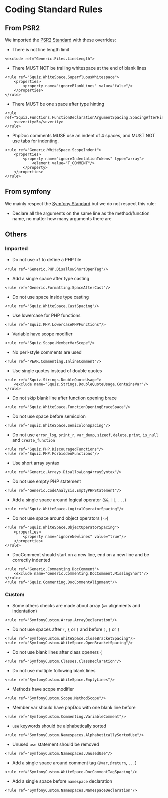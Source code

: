 # Coding Standard Rules
## From PSR2

We imported the [PSR2 Standard](./standards/psr2.md) with these overrides:

- There is not line length limit

```
<exclude ref="Generic.Files.LineLength">
```

- There MUST NOT be trailing whitespace at the end of blank lines

```
<rule ref="Squiz.WhiteSpace.SuperfluousWhitespace">
    <properties>
        <property name="ignoreBlankLines" value="false"/>
    </properties>
</rule>
```

- There MUST be one space after type hinting

```
<rule ref="Squiz.Functions.FunctionDeclarationArgumentSpacing.SpacingAfterHint">
    <severity>5</severity>
</rule>
```

- PhpDoc comments MUSE use an indent of 4 spaces, and MUST NOT use tabs for indenting.
```
<rule ref="Generic.WhiteSpace.ScopeIndent">
    <properties>
        <property name="ignoreIndentationTokens" type="array">
            <element value="T_COMMENT"/>
        </property>
    </properties>
</rule>
```

## From symfony

We mainly respect the [Symfony Standard](./standards/symfony.md) but
we do not respect this rule:

  - Declare all the arguments on the same line as the method/function name, no matter how many arguments there are

## Others
### Imported
- Do not use `<?` to define a PHP file

```
<rule ref="Generic.PHP.DisallowShortOpenTag"/>
```

- Add a single space after type casting

```
<rule ref="Generic.Formatting.SpaceAfterCast"/>
```

- Do not use space inside type casting

```
<rule ref="Squiz.WhiteSpace.CastSpacing"/>
```

- Use lowercase for PHP functions

```
<rule ref="Squiz.PHP.LowercasePHPFunctions"/>
```

- Variable have scope modifier

```
<rule ref="Squiz.Scope.MemberVarScope"/>
```

- No perl-style comments are used

```
<rule ref="PEAR.Commenting.InlineComment"/>
```

- Use single quotes instead of double quotes

```
<rule ref="Squiz.Strings.DoubleQuoteUsage">
    <exclude name="Squiz.Strings.DoubleQuoteUsage.ContainsVar"/>
</rule>
```

- Do not skip blank line after function opening brace

```
<rule ref="Squiz.WhiteSpace.FunctionOpeningBraceSpace"/>
```

- Do not use space before semicolon

```
<rule ref="Squiz.WhiteSpace.SemicolonSpacing"/>
```

- Do not use `error_log`, `print_r`, `var_dump`, `sizeof`, `delete`, `print`, `is_null` and `create_function`

```
<rule ref="Squiz.PHP.DiscouragedFunctions"/>
<rule ref="Squiz.PHP.ForbiddenFunctions"/>
```

- Use short array syntax

```
<rule ref="Generic.Arrays.DisallowLongArraySyntax"/>
```

- Do not use empty PHP statement

```
<rule ref="Generic.CodeAnalysis.EmptyPHPStatement"/>
```

- Add a single space around logical operator (`&&`, `||`, `...`)

```
<rule ref="Squiz.WhiteSpace.LogicalOperatorSpacing"/>
```

- Do not use space around object operators (`->`)

```
<rule ref="Squiz.WhiteSpace.ObjectOperatorSpacing">
    <properties>
        <property name="ignoreNewlines" value="true"/>
    </properties>
</rule>
```

- DocComment should start on a new line, end on a new line and be correctly indented

```
<rule ref="Generic.Commenting.DocComment">
    <exclude name="Generic.Commenting.DocComment.MissingShort"/>
</rule>
<rule ref="Squiz.Commenting.DocCommentAlignment"/>
```

### Custom
- Some others checks are made about array (`=>` alignments and indentation)

```
<rule ref="SymfonyCustom.Array.ArrayDeclaration"/>
```

- Do not use spaces after `(`, `{` or `[` and before `)`, `}` or `]`

```
<rule ref="SymfonyCustom.WhiteSpace.CloseBracketSpacing"/>
<rule ref="SymfonyCustom.WhiteSpace.OpenBracketSpacing"/>
```

- Do not use blank lines after class openers `{`

```
<rule ref="SymfonyCustom.Classes.ClassDeclaration"/>
```

- Do not use multiple following blank lines

```
<rule ref="SymfonyCustom.WhiteSpace.EmptyLines"/>
```

- Methods have scope modifier

```
<rule ref="SymfonyCustom.Scope.MethodScope"/>
```

- Member var should have phpDoc with one blank line before

```
<rule ref="SymfonyCustom.Commenting.VariableComment"/>
```

- `use` keywords should be alphabetically sorted

```
<rule ref="SymfonyCustom.Namespaces.AlphabeticallySortedUse"/>
```

- Unused `use` statement should be removed

```
<rule ref="SymfonyCustom.Namespaces.UnusedUse"/>
```

- Add a single space around comment tag (`@var`, `@return`, `...`)

```
<rule ref="SymfonyCustom.WhiteSpace.DocCommentTagSpacing"/>
```

- Add a single space before `namespace` declaration

```
<rule ref="SymfonyCustom.Namespaces.NamespaceDeclaration"/>
```
